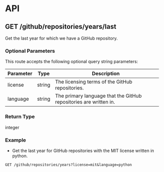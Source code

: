 # API

## GET /github/repositories/years/last

Get the last year for which we have a GitHub repository.

### Optional Parameters

This route accepts the following optional query string parameters:

| Parameter | Type | Description |
| --- | --- | --- |
| license | string | The licensing terms of the GitHub repositories. |
| language | string | The primary language that the GitHub repositories are written in. |


### Return Type

integer

### Example

- Get the last year for GitHub repositories with the MIT license written in python.
```
GET /github/repositories/years?license=mit&language=python
```